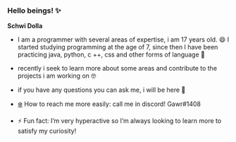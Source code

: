 ### Hello beings! ✨

**Schwi Dolla**

- I am a programmer with several areas of expertise, i am 17 years old. 😄 I started studying programming at the age of 7, since then I have been practicing java, python, c ++, css and other forms of language 🔭

- recently i seek to learn more about some areas and contribute to the projects i am working on 🤓

- if you have any questions you can ask me, i will be here 🤭

- [❄️](https://discord.gg/5PSscFbzGZ) How to reach me more easily: call me in discord! Gawr#1408

- ⚡ Fun fact: I’m very hyperactive so I’m always looking to learn more to satisfy my curiosity!
